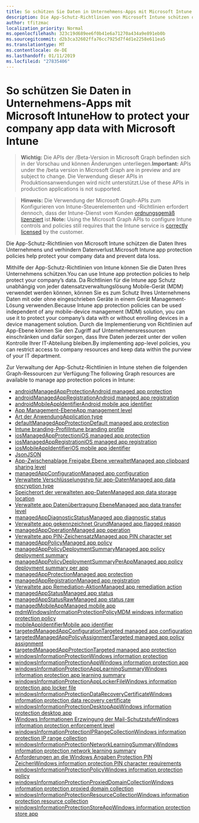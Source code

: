 ```yaml
---
title: So schützen Sie Daten in Unternehmens-Apps mit Microsoft Intune
description: Die App-Schutz-Richtlinien von Microsoft Intune schützen die Daten Ihres Unternehmens und verhindern Datenverlust.
author: tfitzmac
localization_priority: Normal
ms.openlocfilehash: 323c19d689ee6f0b41e6a71270a434a9e891eb0b
ms.sourcegitcommit: d2b3ca32602ffa76cc7925d7f4d1e2258e611ea5
ms.translationtype: MT
ms.contentlocale: de-DE
ms.lasthandoff: 01/11/2019
ms.locfileid: "27835406"
---
```

# <a name="how-to-protect-your-company-app-data-with-microsoft-intune"></a><span data-ttu-id="05c97-103">So schützen Sie Daten in Unternehmens-Apps mit Microsoft Intune</span><span class="sxs-lookup"><span data-stu-id="05c97-103">How to protect your company app data with Microsoft Intune</span></span>

> <span data-ttu-id="05c97-104">**Wichtig:** Die APIs der /Beta-Version in Microsoft Graph befinden sich in der Vorschau und können Änderungen unterliegen.</span><span class="sxs-lookup"><span data-stu-id="05c97-104">**Important:** APIs under the /beta version in Microsoft Graph are in preview and are subject to change.</span></span> <span data-ttu-id="05c97-105">Die Verwendung dieser APIs in Produktionsanwendungen wird nicht unterstützt.</span><span class="sxs-lookup"><span data-stu-id="05c97-105">Use of these APIs in production applications is not supported.</span></span>

> <span data-ttu-id="05c97-106">**Hinweis:** Die Verwendung der Microsoft Graph-APIs zum Konfigurieren von Intune-Steuerelementen und -Richtlinien erfordert dennoch, dass der Intune-Dienst vom Kunden [ordnungsgemäß lizenziert](https://www.microsoft.com/en-us/cloud-platform/microsoft-intune-pricing) ist.</span><span class="sxs-lookup"><span data-stu-id="05c97-106">**Note:** Using the Microsoft Graph APIs to configure Intune controls and policies still requires that the Intune service is [correctly licensed](https://www.microsoft.com/en-us/cloud-platform/microsoft-intune-pricing) by the customer.</span></span>

<span data-ttu-id="05c97-107">Die App-Schutz-Richtlinien von Microsoft Intune schützen die Daten Ihres Unternehmens und verhindern Datenverlust.</span><span class="sxs-lookup"><span data-stu-id="05c97-107">Microsoft Intune app protection policies help protect your company data and prevent data loss.</span></span>

<span data-ttu-id="05c97-108">Mithilfe der App-Schutz-Richtlinien von Intune können Sie die Daten Ihres Unternehmens schützen.</span><span class="sxs-lookup"><span data-stu-id="05c97-108">You can use Intune app protection policies to help protect your company’s data.</span></span> <span data-ttu-id="05c97-109">Da Richtlinien für die Intune app Schutz unabhängig von jeder datensatzverwaltungslösung Mobile-Gerät (MDM) verwendet werden können, können Sie es zum Schutz Ihres Unternehmens Daten mit oder ohne eingeschrieben Geräte in einem Gerät Management-Lösung verwenden.</span><span class="sxs-lookup"><span data-stu-id="05c97-109">Because Intune app protection policies can be used independent of any mobile-device management (MDM) solution, you can use it to protect your company’s data with or without enrolling devices in a device management solution.</span></span> <span data-ttu-id="05c97-110">Durch die Implementierung von Richtlinien auf App-Ebene können Sie den Zugriff auf Unternehmensressourcen einschränken und dafür sorgen, dass Ihre Daten jederzeit unter der vollen Kontrolle Ihrer IT-Abteilung bleiben.</span><span class="sxs-lookup"><span data-stu-id="05c97-110">By implementing app-level policies, you can restrict access to company resources and keep data within the purview of your IT department.</span></span>

<span data-ttu-id="05c97-111">Zur Verwaltung der App-Schutz-Richtlinien in Intune stehen die folgenden Graph-Ressourcen zur Verfügung:</span><span class="sxs-lookup"><span data-stu-id="05c97-111">The following Graph resources are available to manage app protection polices in Intune:</span></span>

- [<span data-ttu-id="05c97-112">androidManagedAppProtection</span><span class="sxs-lookup"><span data-stu-id="05c97-112">Android managed app protection</span></span>](intune-mam-androidmanagedappprotection.md)
- [<span data-ttu-id="05c97-113">androidManagedAppRegistration</span><span class="sxs-lookup"><span data-stu-id="05c97-113">Android managed app registration</span></span>](intune-mam-androidmanagedappregistration.md)
- [<span data-ttu-id="05c97-114">androidMobileAppIdentifier</span><span class="sxs-lookup"><span data-stu-id="05c97-114">Android mobile app identifier</span></span>](intune-mam-androidmobileappidentifier.md)
- [<span data-ttu-id="05c97-115">App Management-Ebene</span><span class="sxs-lookup"><span data-stu-id="05c97-115">App management level</span></span>](intune-mam-appmanagementlevel.md)
- [<span data-ttu-id="05c97-116">Art der Anwendung</span><span class="sxs-lookup"><span data-stu-id="05c97-116">Application type</span></span>](intune-wip-applicationtype.md)
- [<span data-ttu-id="05c97-117">defaultManagedAppProtection</span><span class="sxs-lookup"><span data-stu-id="05c97-117">Default managed app protection</span></span>](intune-mam-defaultmanagedappprotection.md)
- [<span data-ttu-id="05c97-118">Intune branding-Profil</span><span class="sxs-lookup"><span data-stu-id="05c97-118">Intune branding profile</span></span>](intune-wip-intunebrandingprofile.md)
- [<span data-ttu-id="05c97-119">iosManagedAppProtection</span><span class="sxs-lookup"><span data-stu-id="05c97-119">iOS managed app protection</span></span>](intune-mam-iosmanagedappprotection.md)
- [<span data-ttu-id="05c97-120">iosManagedAppRegistration</span><span class="sxs-lookup"><span data-stu-id="05c97-120">iOS managed app registration</span></span>](intune-mam-iosmanagedappregistration.md)
- [<span data-ttu-id="05c97-121">iosMobileAppIdentifier</span><span class="sxs-lookup"><span data-stu-id="05c97-121">iOS mobile app identifier</span></span>](intune-mam-iosmobileappidentifier.md)
- [<span data-ttu-id="05c97-122">Json</span><span class="sxs-lookup"><span data-stu-id="05c97-122">JSON</span></span>](intune-mam-json.md)
- [<span data-ttu-id="05c97-123">App-Zwischenablage Freigabe Ebene verwaltet</span><span class="sxs-lookup"><span data-stu-id="05c97-123">Managed app clipboard sharing level</span></span>](intune-mam-managedappclipboardsharinglevel.md)
- [<span data-ttu-id="05c97-124">managedAppConfiguration</span><span class="sxs-lookup"><span data-stu-id="05c97-124">Managed app configuration</span></span>](intune-mam-managedappconfiguration.md)
- [<span data-ttu-id="05c97-125">Verwaltete Verschlüsselungstyp für app-Daten</span><span class="sxs-lookup"><span data-stu-id="05c97-125">Managed app data encryption type</span></span>](intune-mam-managedappdataencryptiontype.md)
- [<span data-ttu-id="05c97-126">Speicherort der verwalteten app-Daten</span><span class="sxs-lookup"><span data-stu-id="05c97-126">Managed app data storage location</span></span>](intune-mam-managedappdatastoragelocation.md)
- [<span data-ttu-id="05c97-127">Verwaltete app Datenübertragung Ebene</span><span class="sxs-lookup"><span data-stu-id="05c97-127">Managed app data transfer level</span></span>](intune-mam-managedappdatatransferlevel.md)
- [<span data-ttu-id="05c97-128">managedAppDiagnosticStatus</span><span class="sxs-lookup"><span data-stu-id="05c97-128">Managed app diagnostic status</span></span>](intune-mam-managedappdiagnosticstatus.md)
- [<span data-ttu-id="05c97-129">Verwaltete app gekennzeichnet Grund</span><span class="sxs-lookup"><span data-stu-id="05c97-129">Managed app flagged reason</span></span>](intune-mam-managedappflaggedreason.md)
- [<span data-ttu-id="05c97-130">managedAppOperation</span><span class="sxs-lookup"><span data-stu-id="05c97-130">Managed app operation</span></span>](intune-mam-managedappoperation.md)
- [<span data-ttu-id="05c97-131">Verwaltete app PIN-Zeichensatz</span><span class="sxs-lookup"><span data-stu-id="05c97-131">Managed app PIN character set</span></span>](intune-mam-managedapppincharacterset.md)
- [<span data-ttu-id="05c97-132">managedAppPolicy</span><span class="sxs-lookup"><span data-stu-id="05c97-132">Managed app policy</span></span>](intune-mam-managedapppolicy.md)
- [<span data-ttu-id="05c97-133">managedAppPolicyDeploymentSummary</span><span class="sxs-lookup"><span data-stu-id="05c97-133">Managed app policy deployment summary</span></span>](intune-mam-managedapppolicydeploymentsummary.md)
- [<span data-ttu-id="05c97-134">managedAppPolicyDeploymentSummaryPerApp</span><span class="sxs-lookup"><span data-stu-id="05c97-134">Managed app policy deployment summary per app</span></span>](intune-mam-managedapppolicydeploymentsummaryperapp.md)
- [<span data-ttu-id="05c97-135">managedAppProtection</span><span class="sxs-lookup"><span data-stu-id="05c97-135">Managed app protection</span></span>](intune-mam-managedappprotection.md)
- [<span data-ttu-id="05c97-136">managedAppRegistration</span><span class="sxs-lookup"><span data-stu-id="05c97-136">Managed app registration</span></span>](intune-mam-managedappregistration.md)
- [<span data-ttu-id="05c97-137">Verwaltete app Remediation-Aktion</span><span class="sxs-lookup"><span data-stu-id="05c97-137">Managed app remediation action</span></span>](intune-mam-managedappremediationaction.md)
- [<span data-ttu-id="05c97-138">managedAppStatus</span><span class="sxs-lookup"><span data-stu-id="05c97-138">Managed app status</span></span>](intune-mam-managedappstatus.md)
- [<span data-ttu-id="05c97-139">managedAppStatusRaw</span><span class="sxs-lookup"><span data-stu-id="05c97-139">Managed app status raw</span></span>](intune-mam-managedappstatusraw.md)
- [<span data-ttu-id="05c97-140">managedMobileApp</span><span class="sxs-lookup"><span data-stu-id="05c97-140">Managed mobile app</span></span>](intune-mam-managedmobileapp.md)
- [<span data-ttu-id="05c97-141">mdmWindowsInformationProtectionPolicy</span><span class="sxs-lookup"><span data-stu-id="05c97-141">MDM windows information protection policy</span></span>](intune-mam-mdmwindowsinformationprotectionpolicy.md)
- [<span data-ttu-id="05c97-142">mobileAppIdentifier</span><span class="sxs-lookup"><span data-stu-id="05c97-142">Mobile app identifier</span></span>](intune-mam-mobileappidentifier.md)
- [<span data-ttu-id="05c97-143">targetedManagedAppConfiguration</span><span class="sxs-lookup"><span data-stu-id="05c97-143">Targeted managed app configuration</span></span>](intune-mam-targetedmanagedappconfiguration.md)
- [<span data-ttu-id="05c97-144">targetedManagedAppPolicyAssignment</span><span class="sxs-lookup"><span data-stu-id="05c97-144">Targeted managed app policy assignment</span></span>](intune-mam-targetedmanagedapppolicyassignment.md)
- [<span data-ttu-id="05c97-145">targetedManagedAppProtection</span><span class="sxs-lookup"><span data-stu-id="05c97-145">Targeted managed app protection</span></span>](intune-mam-targetedmanagedappprotection.md)
- [<span data-ttu-id="05c97-146">windowsInformationProtection</span><span class="sxs-lookup"><span data-stu-id="05c97-146">Windows information protection</span></span>](intune-mam-windowsinformationprotection.md)
- [<span data-ttu-id="05c97-147">windowsInformationProtectionApp</span><span class="sxs-lookup"><span data-stu-id="05c97-147">Windows information protection app</span></span>](intune-mam-windowsinformationprotectionapp.md)
- [<span data-ttu-id="05c97-148">windowsInformationProtectionAppLearningSummary</span><span class="sxs-lookup"><span data-stu-id="05c97-148">Windows information protection app learning summary</span></span>](intune-wip-windowsinformationprotectionapplearningsummary.md)
- [<span data-ttu-id="05c97-149">windowsInformationProtectionAppLockerFile</span><span class="sxs-lookup"><span data-stu-id="05c97-149">Windows information protection app locker file</span></span>](intune-mam-windowsinformationprotectionapplockerfile.md)
- [<span data-ttu-id="05c97-150">windowsInformationProtectionDataRecoveryCertificate</span><span class="sxs-lookup"><span data-stu-id="05c97-150">Windows information protection data recovery certificate</span></span>](intune-mam-windowsinformationprotectiondatarecoverycertificate.md)
- [<span data-ttu-id="05c97-151">windowsInformationProtectionDesktopApp</span><span class="sxs-lookup"><span data-stu-id="05c97-151">Windows information protection desktop app</span></span>](intune-mam-windowsinformationprotectiondesktopapp.md)
- [<span data-ttu-id="05c97-152">Windows Informationen Erzwingung der Mail-Schutzstufe</span><span class="sxs-lookup"><span data-stu-id="05c97-152">Windows information protection enforcement level</span></span>](intune-mam-windowsinformationprotectionenforcementlevel.md)
- [<span data-ttu-id="05c97-153">windowsInformationProtectionIPRangeCollection</span><span class="sxs-lookup"><span data-stu-id="05c97-153">Windows information protection IP range collection</span></span>](intune-mam-windowsinformationprotectioniprangecollection.md)
- [<span data-ttu-id="05c97-154">windowsInformationProtectionNetworkLearningSummary</span><span class="sxs-lookup"><span data-stu-id="05c97-154">Windows information protection network learning summary</span></span>](intune-wip-windowsinformationprotectionnetworklearningsummary.md)
- [<span data-ttu-id="05c97-155">Anforderungen an die Windows Angaben Protection PIN Zeichen</span><span class="sxs-lookup"><span data-stu-id="05c97-155">Windows information protection PIN character requirements</span></span>](intune-mam-windowsinformationprotectionpincharacterrequirements.md)
- [<span data-ttu-id="05c97-156">windowsInformationProtectionPolicy</span><span class="sxs-lookup"><span data-stu-id="05c97-156">Windows information protection policy</span></span>](intune-mam-windowsinformationprotectionpolicy.md)
- [<span data-ttu-id="05c97-157">windowsInformationProtectionProxiedDomainCollection</span><span class="sxs-lookup"><span data-stu-id="05c97-157">Windows information protection proxied domain collection</span></span>](intune-mam-windowsinformationprotectionproxieddomaincollection.md)
- [<span data-ttu-id="05c97-158">windowsInformationProtectionResourceCollection</span><span class="sxs-lookup"><span data-stu-id="05c97-158">Windows information protection resource collection</span></span>](intune-mam-windowsinformationprotectionresourcecollection.md)
- [<span data-ttu-id="05c97-159">windowsInformationProtectionStoreApp</span><span class="sxs-lookup"><span data-stu-id="05c97-159">Windows information protection store app</span></span>](intune-mam-windowsinformationprotectionstoreapp.md)
